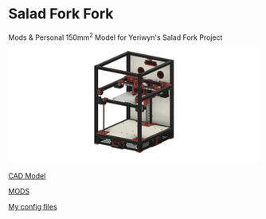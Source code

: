 # Salad Fork Fork

Mods & Personal 150mm<sup>2</sup> Model for Yeriwyn's Salad Fork Project

![Salad Fork](/Images/Salad_Fork_CADMonkeyFPV.png)

[CAD Model](/CAD/Salad_Fork_CADMonkeyFPV%20v1.f3d)

[MODS](/MODS)

[My config files](/config/CADMonkey's%20Config)
